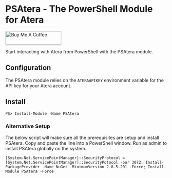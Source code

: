 # PSAtera - The PowerShell Module for Atera


<a href="https://www.buymeacoffee.com/davejlong" target="_blank"><img src="https://www.buymeacoffee.com/assets/img/custom_images/orange_img.png" alt="Buy Me A Coffee" style="height: 41px !important;width: 174px !important;box-shadow: 0px 3px 2px 0px rgba(190, 190, 190, 0.5) !important;-webkit-box-shadow: 0px 3px 2px 0px rgba(190, 190, 190, 0.5) !important;" ></a>

Start interacting with Atera from PowerShell with the PSAtera module.

## Configuration

The PSAtera module relies on the `ATERAAPIKEY` environment variable for the API key for your Atera account.

## Install

```
PS> Install-Module -Name PSAtera
```

### Alternative Setup
The below script will make sure all the prerequisites are setup and install PSAtera. Copy and paste the line into a PowerShell window. Run as admin to install PSAtera globally on the system.

```
[System.Net.ServicePointManager]::SecurityProtocol = [System.Net.ServicePointManager]::SecurityPotocol -bor 3072; Install-PackageProvider -Name NuGet -MinimumVersion 2.8.5.201 -Force; Install-Module PSAtera -Force
```